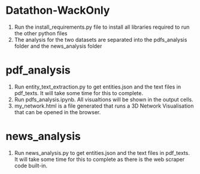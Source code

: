 # Datathon-WackOnly

1. Run the install_requirements.py file to install all libraries required to run the other python files
2. The analysis for the two datasets are separated into the pdfs_analysis folder and the news_analysis folder

# pdf_analysis
1. Run entity_text_extraction.py to get entities.json and the text files in pdf_texts. It will take some time for this to complete.
2. Run pdfs_analysis.ipynb. All visualtions will be shown in the output cells.
3. my_network.html is a file generated that runs a 3D Network Visualisation that can be opened in the browser.

# news_analysis
1. Run news_analysis.py to get entities.json and the text files in pdf_texts. It will take some time for this to complete as there is the web scraper code built-in.